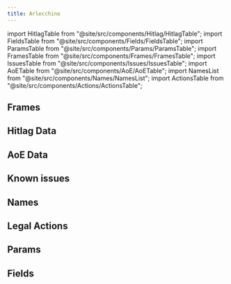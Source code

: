 ```yaml
---
title: Arlecchino
---
```


import HitlagTable from "@site/src/components/Hitlag/HitlagTable";
import FieldsTable from "@site/src/components/Fields/FieldsTable";
import ParamsTable from "@site/src/components/Params/ParamsTable";
import FramesTable from "@site/src/components/Frames/FramesTable";
import IssuesTable from "@site/src/components/Issues/IssuesTable";
import AoETable from "@site/src/components/AoE/AoETable";
import NamesList from "@site/src/components/Names/NamesList";
import ActionsTable from "@site/src/components/Actions/ActionsTable";

## Frames

<FramesTable item_key="arlecchino" />

## Hitlag Data

<HitlagTable item_key="arlecchino" />

## AoE Data

<AoETable item_key="arlecchino" />

## Known issues

<IssuesTable item_key="arlecchino" />

## Names

<NamesList item_key="arlecchino" />

## Legal Actions

<ActionsTable item_key="arlecchino" />

## Params

<ParamsTable item_key="arlecchino" />

## Fields

<FieldsTable item_key="arlecchino" />
